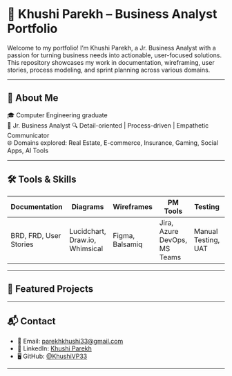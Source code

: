 # 👩 Khushi Parekh – Business Analyst Portfolio

Welcome to my portfolio! I’m Khushi Parekh, a Jr. Business Analyst with a passion for turning business needs into actionable, user-focused solutions. This repository showcases my work in documentation, wireframing, user stories, process modeling, and sprint planning across various domains.

---

## 📌 About Me

🎓 Computer Engineering graduate  
💼 Jr. Business Analyst 
🔍 Detail-oriented | Process-driven | Empathetic Communicator  
🌐 Domains explored: Real Estate, E-commerce, Insurance, Gaming, Social Apps, AI Tools

---

## 🛠️ Tools & Skills

| Documentation | Diagrams | Wireframes | PM Tools | Testing | Research |
|---------------|----------|------------|----------|---------|----------|
| BRD, FRD, User Stories | Lucidchart, Draw.io, Whimsical | Figma, Balsamiq | Jira, Azure DevOps, MS Teams | Manual Testing, UAT | Competitor & Functional Analysis |

---

## 📂 Featured Projects





---

## 📬 Contact

- 📧 Email: parekhkhushi33@gmail.com  
- 💼 LinkedIn: [Khushi Parekh](https://linkedin.com/in/khuship02)  
- 🖥️ GitHub: [@KhushiVP33](https://github.com/KhushiVP33)

---

> 
